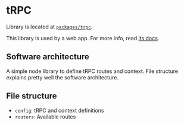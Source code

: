 # tRPC

Library is located at [`packages/trpc`](../../../packages/trpc).

This library is used by a web app. For more info, read [its docs](../apps/web.md).

## Software architecture

A simple node library to define tRPC routes and context. File structure explains pretty well the software architecture.

## File structure

- `config`: tRPC and context definitions
- `routers`: Available routes
